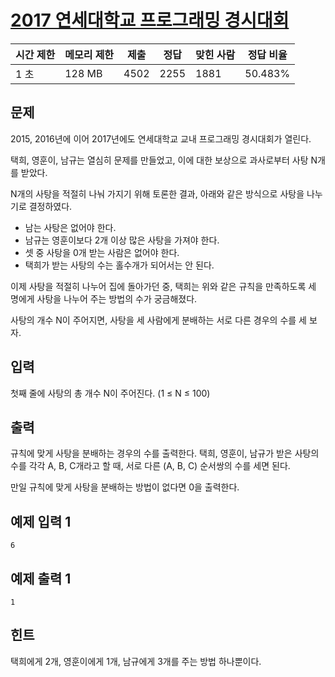 

# [2017 연세대학교 프로그래밍 경시대회](https://www.acmicpc.net/problem/14568)

| 시간 제한 | 메모리 제한 | 제출 | 정답 | 맞힌 사람 | 정답 비율 |
| --- | --- | --- | --- | --- | --- |
| 1 초 | 128 MB | 4502 | 2255 | 1881 | 50.483% |

## 문제

2015, 2016년에 이어 2017년에도 연세대학교 교내 프로그래밍 경시대회가 열린다.

택희, 영훈이, 남규는 열심히 문제를 만들었고, 이에 대한 보상으로 과사로부터 사탕 N개를 받았다.

N개의 사탕을 적절히 나눠 가지기 위해 토론한 결과, 아래와 같은 방식으로 사탕을 나누기로 결정하였다.

- 남는 사탕은 없어야 한다.
- 남규는 영훈이보다 2개 이상 많은 사탕을 가져야 한다.
- 셋 중 사탕을 0개 받는 사람은 없어야 한다.
- 택희가 받는 사탕의 수는 홀수개가 되어서는 안 된다.

이제 사탕을 적절히 나누어 집에 돌아가던 중, 택희는 위와 같은 규칙을 만족하도록 세 명에게 사탕을 나누어 주는 방법의 수가 궁금해졌다.

사탕의 개수 N이 주어지면, 사탕을 세 사람에게 분배하는 서로 다른 경우의 수를 세 보자.

## 입력

첫째 줄에 사탕의 총 개수 N이 주어진다. (1 ≤ N ≤ 100)

## 출력

규칙에 맞게 사탕을 분배하는 경우의 수를 출력한다. 택희, 영훈이, 남규가 받은 사탕의 수를 각각 A, B, C개라고 할 때, 서로 다른 (A, B, C) 순서쌍의 수를 세면 된다.

만일 규칙에 맞게 사탕을 분배하는 방법이 없다면 0을 출력한다.

## 예제 입력 1

```
6

```

## 예제 출력 1

```
1

```

## 힌트

택희에게 2개, 영훈이에게 1개, 남규에게 3개를 주는 방법 하나뿐이다.
